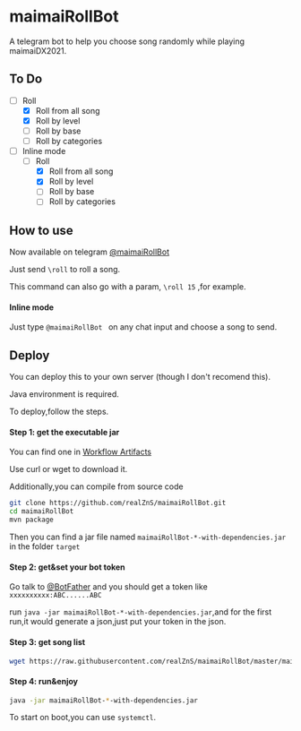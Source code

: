 # maimaiRollBot
A telegram bot to help you choose song randomly while playing maimaiDX2021.
## To Do
- [ ]  Roll
    - [x] Roll from all song
    - [x] Roll by level
    - [ ] Roll by base
    - [ ] Roll by categories
- [ ] Inline mode
    - [ ]  Roll
        - [x] Roll from all song
        - [x] Roll by level
        - [ ] Roll by base
        - [ ] Roll by categories
## How to use
Now available on telegram [@maimaiRollBot](https://t.me/maimaiRollBot)

Just send `\roll` to roll a song.

This command can also go with a param, `\roll 15` ,for example.
#### Inline mode
Just type `@maimaiRollBot ` on any chat input and choose a song to send.
## Deploy
You can deploy this to your own server (though I don't recomend this).

Java environment is required.

To deploy,follow the steps.
#### Step 1: get the executable jar
You can find one in [Workflow Artifacts](https://github.com/realZnS/maimaiRollBot/actions)

Use curl or wget to download it.

Additionally,you can compile from source code
```bash
git clone https://github.com/realZnS/maimaiRollBot.git
cd maimaiRollBot
mvn package
```
Then you can find a jar file named `maimaiRollBot-*-with-dependencies.jar` in the folder `target`
#### Step 2: get&set your bot token
Go talk to [@BotFather](https://t.me/BotFather) and you should get a token like `xxxxxxxxxx:ABC......ABC`

run `java -jar maimaiRollBot-*-with-dependencies.jar`,and for the first run,it would generate a json,just put your token in the json.
#### Step 3: get song list
```bash
wget https://raw.githubusercontent.com/realZnS/maimaiRollBot/master/maimaidxCN.json
```
#### Step 4: run&enjoy
```bash
java -jar maimaiRollBot-*-with-dependencies.jar
```
To start on boot,you can use `systemctl`.
